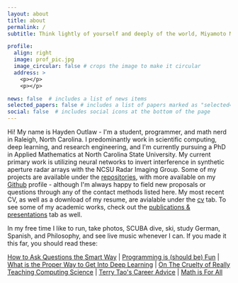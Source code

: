 ```yaml
---
layout: about
title: about
permalink: /
subtitle: Think lightly of yourself and deeply of the world, Miyamoto Musashi

profile:
  align: right
  image: prof_pic.jpg
  image_circular: false # crops the image to make it circular
  address: >
    <p></p>
    <p></p>

news: false  # includes a list of news items
selected_papers: false # includes a list of papers marked as "selected={true}"
social: false  # includes social icons at the bottom of the page
---
```


Hi! My name is Hayden Outlaw - I'm a student, programmer, and math nerd in Raleigh, North Carolina. I predominantly work in scientific computing, deep learning, and research engineering, and I'm currently pursuing a PhD in Applied Mathematics at North Carolina State University. My current primary work is utilizing neural networks to invert interference in synthetic aperture radar arrays with the NCSU Radar Imaging Group. Some of my projects are available under the [repositories](/repositories), with more available on my [Github](https://github.com/outlawhayden/) profile - although I'm always happy to field new proposals or questions through any of the contact methods listed here. My most recent CV, as well as a download of my resume, are avialable under the [cv](/cv) tab. To see some of my academic works, check out the [publications & presentations](/materials) tab as well.

In my free time I like to run, take photos, SCUBA dive, ski, study German, Spanish, and Philosophy, and see live music whenever I can. If you made it this far, you should read these:

[How to Ask Questions the Smart Way](http://www.catb.org/esr/faqs/smart-questions.html) | [Programming is (should be) Fun](https://www.youtube.com/watch?v=2MYzvQ1v8Ww) | [What is the Proper Way to Get Into Deep Learning](https://news.ycombinator.com/item?id=32480009) | [On The Cruelty of Really Teaching Computing Science](https://www.cs.utexas.edu/~EWD/transcriptions/EWD10xx/EWD1036.html) | [Terry Tao's Career Advice](https://terrytao.wordpress.com/career-advice/) | [Math is For All](https://mathisforall.com/)